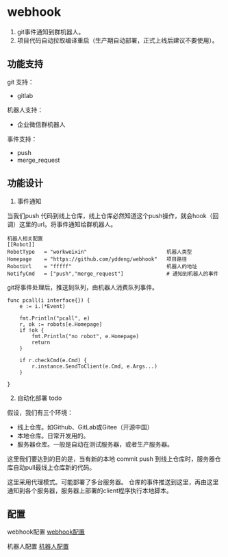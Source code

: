 # webhook

1. git事件通知到群机器人。
2. 项目代码自动拉取编译重启（生产期自动部署，正式上线后建议不要使用）。

## 功能支持
git 支持：
- gitlab

机器人支持：
- 企业微信群机器人

事件支持：
- push
- merge_request


## 功能设计

1. 事件通知

当我们push 代码到线上仓库，线上仓库必然知道这个push操作，就会hook（回调）这里的url。将事件通知给群机器人。

```
机器人相关配置
[[Robot]]
RobotType   = "workweixin"                          机器人类型
Homepage    = "https://github.com/yddeng/webhook"   项目路径
RobotUrl    = "fffff"                               机器人的地址
NotifyCmd   = ["push","merge_request"]              # 通知到机器人的事件
```

git将事件处理后，推送到队列，由机器人消费队列事件。
```
func pcall(i interface{}) {
	e := i.(*Event)

	fmt.Println("pcall", e)
	r, ok := robots[e.Homepage]
	if !ok {
		fmt.Println("no robot", e.Homepage)
		return
	}

	if r.checkCmd(e.Cmd) {
		r.instance.SendToClient(e.Cmd, e.Args...)
	}

}
```

2. 自动化部署 todo

假设，我们有三个环境：

- 线上仓库。如Github、GitLab或Gitee（开源中国）
- 本地仓库。日常开发用的。
- 服务器仓库。一般是自动在测试服务器，或者生产服务器。

这里我们要达到的目的是，当有新的本地 commit push 到线上仓库时，服务器仓库自动pull最线上仓库新的代码。

这里采用代理模式。可能部署了多台服务器。
仓库的事件推送到这里，再由这里通知到各个服务器，服务器上部署的client程序执行本地脚本。

## 配置

webhook配置 [webhook配置](doc/webhook配置.md)

机器人配置 [机器人配置](doc/机器人配置.md)
